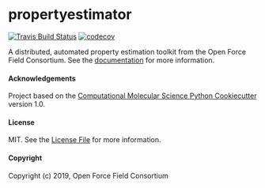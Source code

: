propertyestimator
==============================
[//]: # (Badges)

[![Travis Build Status](https://travis-ci.com/openforcefield/propertyestimator.svg?branch=master)](https://travis-ci.com/openforcefield/propertyestimator)
[![codecov](https://codecov.io/gh/openforcefield/propertyestimator/branch/master/graph/badge.svg)](https://codecov.io/gh/openforcefield/propertyestimator/branch/master)


A distributed, automated property estimation toolkit from the Open Force Field Consortium. See the 
[documentation](https://property-estimator.readthedocs.io) for more information.

#### Acknowledgements
 
Project based on the 
[Computational Molecular Science Python Cookiecutter](https://github.com/molssi/cookiecutter-cms) version 1.0.

#### License

MIT. See the [License File](LICENSE) for more information.

#### Copyright

Copyright (c) 2019, Open Force Field Consortium